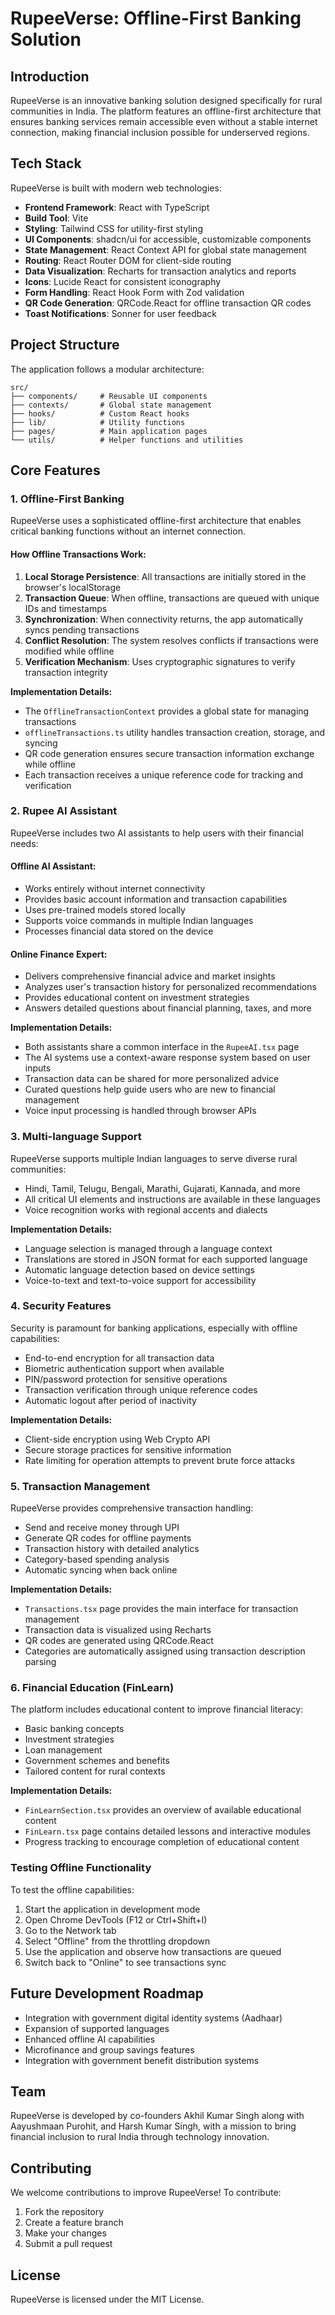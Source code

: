 
# RupeeVerse: Offline-First Banking Solution

## Introduction
RupeeVerse is an innovative banking solution designed specifically for rural communities in India. The platform features an offline-first architecture that ensures banking services remain accessible even without a stable internet connection, making financial inclusion possible for underserved regions.

## Tech Stack
RupeeVerse is built with modern web technologies:

- **Frontend Framework**: React with TypeScript
- **Build Tool**: Vite
- **Styling**: Tailwind CSS for utility-first styling
- **UI Components**: shadcn/ui for accessible, customizable components
- **State Management**: React Context API for global state management
- **Routing**: React Router DOM for client-side routing
- **Data Visualization**: Recharts for transaction analytics and reports
- **Icons**: Lucide React for consistent iconography
- **Form Handling**: React Hook Form with Zod validation
- **QR Code Generation**: QRCode.React for offline transaction QR codes
- **Toast Notifications**: Sonner for user feedback

## Project Structure
The application follows a modular architecture:

```
src/
├── components/     # Reusable UI components
├── contexts/       # Global state management
├── hooks/          # Custom React hooks
├── lib/            # Utility functions
├── pages/          # Main application pages
└── utils/          # Helper functions and utilities
```

## Core Features

### 1. Offline-First Banking
RupeeVerse uses a sophisticated offline-first architecture that enables critical banking functions without an internet connection.

#### How Offline Transactions Work:
1. **Local Storage Persistence**: All transactions are initially stored in the browser's localStorage
2. **Transaction Queue**: When offline, transactions are queued with unique IDs and timestamps
3. **Synchronization**: When connectivity returns, the app automatically syncs pending transactions
4. **Conflict Resolution**: The system resolves conflicts if transactions were modified while offline
5. **Verification Mechanism**: Uses cryptographic signatures to verify transaction integrity

**Implementation Details:**
- The `OfflineTransactionContext` provides a global state for managing transactions
- `offlineTransactions.ts` utility handles transaction creation, storage, and syncing
- QR code generation ensures secure transaction information exchange while offline
- Each transaction receives a unique reference code for tracking and verification

### 2. Rupee AI Assistant
RupeeVerse includes two AI assistants to help users with their financial needs:

#### Offline AI Assistant:
- Works entirely without internet connectivity
- Provides basic account information and transaction capabilities
- Uses pre-trained models stored locally
- Supports voice commands in multiple Indian languages
- Processes financial data stored on the device

#### Online Finance Expert:
- Delivers comprehensive financial advice and market insights
- Analyzes user's transaction history for personalized recommendations
- Provides educational content on investment strategies
- Answers detailed questions about financial planning, taxes, and more

**Implementation Details:**
- Both assistants share a common interface in the `RupeeAI.tsx` page
- The AI systems use a context-aware response system based on user inputs
- Transaction data can be shared for more personalized advice
- Curated questions help guide users who are new to financial management
- Voice input processing is handled through browser APIs

### 3. Multi-language Support
RupeeVerse supports multiple Indian languages to serve diverse rural communities:

- Hindi, Tamil, Telugu, Bengali, Marathi, Gujarati, Kannada, and more
- All critical UI elements and instructions are available in these languages
- Voice recognition works with regional accents and dialects

**Implementation Details:**
- Language selection is managed through a language context
- Translations are stored in JSON format for each supported language
- Automatic language detection based on device settings
- Voice-to-text and text-to-voice support for accessibility

### 4. Security Features
Security is paramount for banking applications, especially with offline capabilities:

- End-to-end encryption for all transaction data
- Biometric authentication support when available
- PIN/password protection for sensitive operations
- Transaction verification through unique reference codes
- Automatic logout after period of inactivity

**Implementation Details:**
- Client-side encryption using Web Crypto API
- Secure storage practices for sensitive information
- Rate limiting for operation attempts to prevent brute force attacks

### 5. Transaction Management
RupeeVerse provides comprehensive transaction handling:

- Send and receive money through UPI
- Generate QR codes for offline payments
- Transaction history with detailed analytics
- Category-based spending analysis
- Automatic syncing when back online

**Implementation Details:**
- `Transactions.tsx` page provides the main interface for transaction management
- Transaction data is visualized using Recharts
- QR codes are generated using QRCode.React
- Categories are automatically assigned using transaction description parsing

### 6. Financial Education (FinLearn)
The platform includes educational content to improve financial literacy:

- Basic banking concepts
- Investment strategies
- Loan management
- Government schemes and benefits
- Tailored content for rural contexts

**Implementation Details:**
- `FinLearnSection.tsx` provides an overview of available educational content
- `FinLearn.tsx` page contains detailed lessons and interactive modules
- Progress tracking to encourage completion of educational content

### Testing Offline Functionality
To test the offline capabilities:

1. Start the application in development mode
2. Open Chrome DevTools (F12 or Ctrl+Shift+I)
3. Go to the Network tab
4. Select "Offline" from the throttling dropdown
5. Use the application and observe how transactions are queued
6. Switch back to "Online" to see transactions sync

## Future Development Roadmap
- Integration with government digital identity systems (Aadhaar)
- Expansion of supported languages
- Enhanced offline AI capabilities
- Microfinance and group savings features
- Integration with government benefit distribution systems

## Team
RupeeVerse is developed by co-founders Akhil Kumar Singh along with Aayushmaan Purohit, and Harsh Kumar Singh, with a mission to bring financial inclusion to rural India through technology innovation.

## Contributing
We welcome contributions to improve RupeeVerse! To contribute:

1. Fork the repository
2. Create a feature branch
3. Make your changes
4. Submit a pull request

## License
RupeeVerse is licensed under the MIT License.
